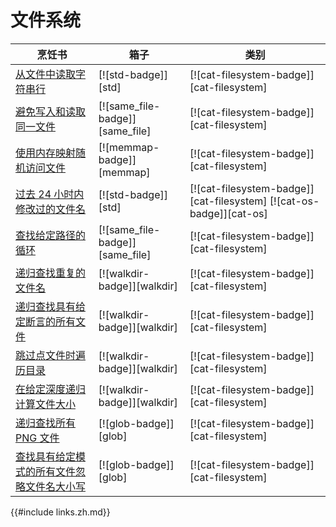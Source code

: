 # 文件系统

| 烹饪书                                                     | 箱子                            | 类别                                                                |
| ---------------------------------------------------------- | ------------------------------- | ------------------------------------------------------------------- |
| [从文件中读取字符串行][ex-std-read-lines]                  | [![std-badge]][std]             | [![cat-filesystem-badge]][cat-filesystem]                           |
| [避免写入和读取同一文件][ex-avoid-read-write]              | [![same_file-badge]][same_file] | [![cat-filesystem-badge]][cat-filesystem]                           |
| [使用内存映射随机访问文件][ex-random-file-access]          | [![memmap-badge]][memmap]       | [![cat-filesystem-badge]][cat-filesystem]                           |
| [过去 24 小时内修改过的文件名][ex-file-24-hours-modified]  | [![std-badge]][std]             | [![cat-filesystem-badge]][cat-filesystem] [![cat-os-badge]][cat-os] |
| [查找给定路径的循环][ex-find-file-loops]                   | [![same_file-badge]][same_file] | [![cat-filesystem-badge]][cat-filesystem]                           |
| [递归查找重复的文件名][ex-dedup-filenames]                 | [![walkdir-badge]][walkdir]     | [![cat-filesystem-badge]][cat-filesystem]                           |
| [递归查找具有给定断言的所有文件][ex-file-predicate]        | [![walkdir-badge]][walkdir]     | [![cat-filesystem-badge]][cat-filesystem]                           |
| [跳过点文件时遍历目录][ex-file-skip-dot]                   | [![walkdir-badge]][walkdir]     | [![cat-filesystem-badge]][cat-filesystem]                           |
| [在给定深度递归计算文件大小][ex-file-sizes]                | [![walkdir-badge]][walkdir]     | [![cat-filesystem-badge]][cat-filesystem]                           |
| [递归查找所有 PNG 文件][ex-glob-recursive]                 | [![glob-badge]][glob]           | [![cat-filesystem-badge]][cat-filesystem]                           |
| [查找具有给定模式的所有文件忽略文件名大小写][ex-glob-with] | [![glob-badge]][glob]           | [![cat-filesystem-badge]][cat-filesystem]                           |

[ex-std-read-lines]: file/read-write.html#read-lines-of-strings-from-a-file
[ex-avoid-read-write]: file/read-write.html#avoid-writing-and-reading-from-a-same-file
[ex-random-file-access]: file/read-write.html#access-a-file-randomly-using-a-memory-map
[ex-file-24-hours-modified]: file/dir.html#file-names-that-have-been-modified-in-the-last-24-hours
[ex-find-file-loops]: file/dir.html#find-loops-for-a-given-path
[ex-dedup-filenames]: file/dir.html#recursively-find-duplicate-file-names
[ex-file-predicate]: file/dir.html#recursively-find-all-files-with-given-predicate
[ex-file-skip-dot]: file/dir.html#traverse-directories-while-skipping-dotfiles
[ex-file-sizes]: file/dir.html#recursively-calculate-file-sizes-at-given-depth
[ex-glob-recursive]: file/dir.html#find-all-png-files-recursively
[ex-glob-with]: file/dir.html#find-all-files-with-given-pattern-ignoring-filename-case

{{#include links.zh.md}}
